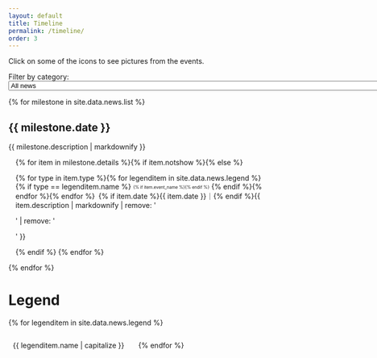 ```yaml
---
layout: default
title: Timeline
permalink: /timeline/
order: 3
---
```


Click on some of the icons to see pictures from the events.

<p id="filter">Filter by category:
<select id="choosenewscategory">
  <option value="">All news</option>{% for category in site.data.news.legend %}<option value="{{ category.name }}">{{ category.name | capitalize }}{% unless category.name contains 'work' or category.name contains 'press' or category.name contains 'leisure' %}s{% endunless %}</option>{% endfor %}
  </select></p>

{% for milestone in site.data.news.list %}

## {{ milestone.date }}

{{ milestone.description | markdownify }}

<ul style="list-style-type: none; padding-inline-start: 1em;">
{% for item in milestone.details %}{% if item.notshow %}{% else %}
<li id="bib-{{forloop.parentloop.index}}-{{forloop.index}}" categories="{% for type in item.type %}{{ type }}{% unless forloop.last %},{% endunless %}{% endfor %}"
style="margin-block-start: 1em; margin-block-end: 1em;">{% for type in item.type %}{% 
for legenditem in site.data.news.legend %}{% if type == legenditem.name 
%}<span onclick="image2(this)" style="{% if item.event_name %} cursor: pointer; {% endif %} border: 1px solid var(--color-text); padding: 4px; border-radius: 5px; font-size: 0.6em; 
vertical-align: middle; min-width: 13px; width: 1em; height: 1em; 
text-align: center;" class="{{ legenditem.icon }}">{% if item.event_name %}<img src="{{ site.url }}{{ site.baseurl }}/assets/img/events/{{ item.event_name }}.jpeg" alt="{{ item.event_name }}" style="display: none; ">{% endif %}</span>{% endif %}{% endfor %}{% endfor 
%}&ensp;{% if item.date %}{{ item.date }}｜{% endif %}{{ 
  item.description | markdownify | remove: '<p>' | remove: '</p>' }}
</li>{% endif %}
{% endfor %}
</ul>

{% endfor %}

# Legend

<ul style="list-style: none; padding: 0; margin: 0; display: flex; flex-direction: row; gap: 2em; flex-wrap: wrap;">
{% for legenditem in site.data.news.legend %}
  <li><span style="border: 1px solid var(--color-text); padding: 4px; border-radius: 5px; font-size: 0.6em; 
  vertical-align: middle; min-width: 13px; width: 1em; height: 1em; text-align: center; margin-right: 0.1em;
  " class="{{ legenditem.icon }}"></span>
  {{ legenditem.name | capitalize }}</li>
{% endfor %}
</ul>

<script>
document.addEventListener('DOMContentLoaded', function() {
    var selector = document.getElementById('choosenewscategory');
    if (selector) {
        selector.addEventListener('change', function() {
            var selected = this.value;
            var entries = document.querySelectorAll('li');
            entries.forEach(function(entry) {
                if (entry.id.includes('bib')) {
                    var categories = entry.getAttribute('categories');
                    if (categories.includes(selected)) {
                        entry.style.display = 'block';
                    } else {
                        entry.style.display = 'none';
                    }
                }
            });
        });
    }
});
</script>
